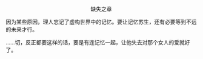 <p align="center">缺失之章</p>

因为某些原因，理人忘记了虚构世界中的记忆。要让记忆苏生，还有必要等到不远的未来才行。

……切，反正都要这样的话，要是有连记忆一起，让他失去对那个女人的爱就好了。

